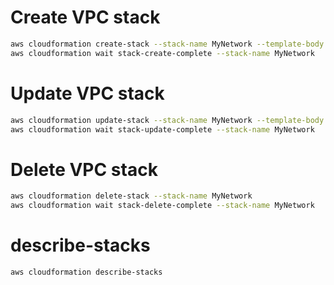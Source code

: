 # Create VPC stack
```sh
aws cloudformation create-stack --stack-name MyNetwork --template-body file://base-vpc.yml
aws cloudformation wait stack-create-complete --stack-name MyNetwork
```
# Update VPC stack
```sh
aws cloudformation update-stack --stack-name MyNetwork --template-body file://base-vpc.yml
aws cloudformation wait stack-update-complete --stack-name MyNetwork
```
# Delete VPC stack
```sh
aws cloudformation delete-stack --stack-name MyNetwork
aws cloudformation wait stack-delete-complete --stack-name MyNetwork
```
# describe-stacks
```sh
aws cloudformation describe-stacks
```

